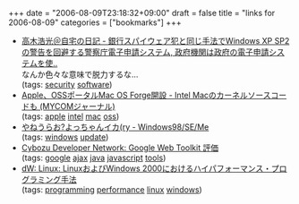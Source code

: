 +++
date = "2006-08-09T23:18:32+09:00"
draft = false
title = "links for 2006-08-09"
categories = ["bookmarks"]
+++

<ul>
	<li>
		<div><a href="http://takagi-hiromitsu.jp/diary/20060806.html#p02">高木浩光＠自宅の日記 - 銀行スパイウェア犯と同じ手法でWindows XP SP2の警告を回避する警察庁電子申請システム, 政府機関は政府の電子申請システムを使..</a></div>
		<div>なんか色々な意味で脱力するな…</div>
		<div>(tags: <a href="http://del.icio.us/nobu666/security">security</a> <a href="http://del.icio.us/nobu666/software">software</a>)</div>
	</li>
	<li>
		<div><a href="http://journal.mycom.co.jp/news/2006/08/09/340.html">Apple、OSSポータルMac OS Forge開設 - Intel Macのカーネルソースコードも (MYCOMジャーナル)</a></div>
		<div>(tags: <a href="http://del.icio.us/nobu666/apple">apple</a> <a href="http://del.icio.us/nobu666/intel">intel</a> <a href="http://del.icio.us/nobu666/mac">mac</a> <a href="http://del.icio.us/nobu666/oss">oss</a>)</div>
	</li>
	<li>
		<div><a href="http://d.hatena.ne.jp/yaneurao/20060811#p1">やねうらお?よっちゃんイカ(ry - Windows98/SE/Me</a></div>
		<div>(tags: <a href="http://del.icio.us/nobu666/windows">windows</a> <a href="http://del.icio.us/nobu666/update">update</a>)</div>
	</li>
	<li>
		<div><a href="http://cydn.cybozu.co.jp/2006/08/google_web_toolkit.html">Cybozu Developer Network: Google Web Toolkit 評価</a></div>
		<div>(tags: <a href="http://del.icio.us/nobu666/google">google</a> <a href="http://del.icio.us/nobu666/ajax">ajax</a> <a href="http://del.icio.us/nobu666/java">java</a> <a href="http://del.icio.us/nobu666/javascript">javascript</a> <a href="http://del.icio.us/nobu666/tools">tools</a>)</div>
	</li>
	<li>
		<div><a href="http://www-06.ibm.com/jp/developerworks/linux/010706/j_l-rt1.html">dW: Linux: LinuxおよびWindows 2000におけるハイパフォーマンス・プログラミング手法</a></div>
		<div>(tags: <a href="http://del.icio.us/nobu666/programming">programming</a> <a href="http://del.icio.us/nobu666/performance">performance</a> <a href="http://del.icio.us/nobu666/linux">linux</a> <a href="http://del.icio.us/nobu666/windows">windows</a>)</div>
	</li>
</ul>
